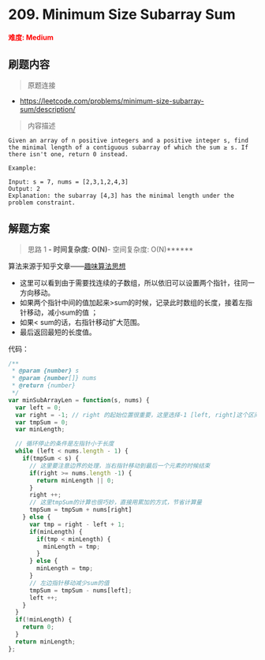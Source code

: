 # 209. Minimum Size Subarray Sum

**<font color=red>难度: Medium</font>**

## 刷题内容

> 原题连接

* https://leetcode.com/problems/minimum-size-subarray-sum/description/

> 内容描述

```
Given an array of n positive integers and a positive integer s, find the minimal length of a contiguous subarray of which the sum ≥ s. If there isn't one, return 0 instead.

Example: 

Input: s = 7, nums = [2,3,1,2,4,3]
Output: 2
Explanation: the subarray [4,3] has the minimal length under the problem constraint.
```

## 解题方案

> 思路 1
******- 时间复杂度: O(N)******- 空间复杂度: O(N)******

算法来源于知乎文章——[趣味算法思想](https://zhuanlan.zhihu.com/p/46223775)
 * 这里可以看到由于需要找连续的子数组，所以依旧可以设置两个指针，往同一方向移动。
 * 如果两个指针中间的值加起来>sum的时候，记录此时数组的长度，接着左指针移动，减小sum的值 ；
 * 如果< sum的话，右指针移动扩大范围。
 * 最后返回最短的长度值。



代码：

```javascript
/**
 * @param {number} s
 * @param {number[]} nums
 * @return {number}
 */
var minSubArrayLen = function(s, nums) {
  var left = 0;
  var right = -1; // right 的起始位置很重要，这里选择-1 [left, right]这个区间刚开始是没有值的
  var tmpSum = 0;
  var minLength;

  // 循环停止的条件是左指针小于长度
  while (left < nums.length - 1) {
    if(tmpSum < s) {
      // 这里要注意边界的处理，当右指针移动到最后一个元素的时候结束
      if(right >= nums.length -1) {
        return minLength || 0;
      }
      right ++;
      // 这里tmpSum的计算也很巧妙，直接用累加的方式，节省计算量
      tmpSum = tmpSum + nums[right]
    } else {
      var tmp = right - left + 1;
      if(minLength) {
        if(tmp < minLength) {
          minLength = tmp;
        }
      } else {
        minLength = tmp;
      }
      // 左边指针移动减少sum的值
      tmpSum = tmpSum - nums[left];
      left ++;
    } 
  }
  if(!minLength) {
    return 0;
  }
  return minLength;
};
```

